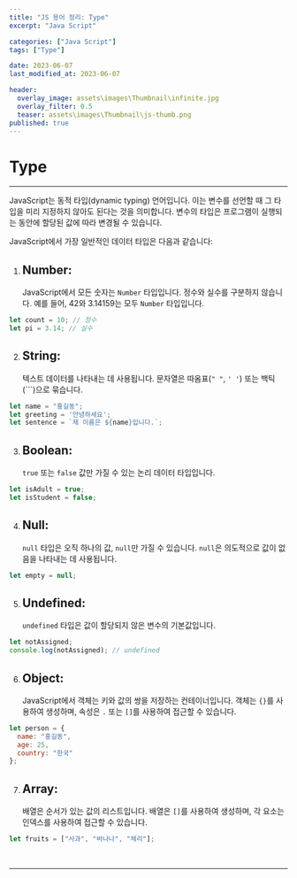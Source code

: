 ```yaml
---
title: "JS 용어 정리: Type"
excerpt: "Java Script"

categories: ["Java Script"]
tags: ["Type"]

date: 2023-06-07
last_modified_at: 2023-06-07

header:
  overlay_image: assets\images\Thumbnail\infinite.jpg
  overlay_filter: 0.5 
  teaser: assets\images\Thumbnail\js-thumb.png
published: true
---
```


# Type

---

 JavaScript는 동적 타입(dynamic typing) 언어입니다. 이는 변수를 선언할 때 그 타입을 미리 지정하지 않아도 된다는 것을 의미합니다. 변수의 타입은 프로그램이 실행되는 동안에 할당된 값에 따라 변경될 수 있습니다.

JavaScript에서 가장 일반적인 데이터 타입은 다음과 같습니다:

1. ## **Number**: 

   JavaScript에서 모든 숫자는 `Number` 타입입니다. 정수와 실수를 구분하지 않습니다. 예를 들어, 42와 3.14159는 모두 `Number` 타입입니다.

```js
let count = 10; // 정수
let pi = 3.14; // 실수
```

2. ## **String**: 

   텍스트 데이터를 나타내는 데 사용됩니다. 문자열은 따옴표(`" "`, `' '`) 또는 백틱(```)으로 묶습니다.

```js
let name = "홍길동";
let greeting = '안녕하세요';
let sentence = `제 이름은 ${name}입니다.`;
```

3. ## **Boolean**: 

   `true` 또는 `false` 값만 가질 수 있는 논리 데이터 타입입니다.

```js
let isAdult = true;
let isStudent = false;
```

4. ## **Null**: 

   `null` 타입은 오직 하나의 값, `null`만 가질 수 있습니다. `null`은 의도적으로 값이 없음을 나타내는 데 사용됩니다.

```js
let empty = null;
```

5. ## **Undefined**: 

   `undefined` 타입은 값이 할당되지 않은 변수의 기본값입니다.

```js
let notAssigned;
console.log(notAssigned); // undefined
```

6. ## **Object**: 

   JavaScript에서 객체는 키와 값의 쌍을 저장하는 컨테이너입니다. 객체는 `{}`를 사용하여 생성하며, 속성은 `.` 또는 `[]`를 사용하여 접근할 수 있습니다.

```js
let person = {
  name: "홍길동",
  age: 25,
  country: "한국"
};
```

7. ## **Array**: 

   배열은 순서가 있는 값의 리스트입니다. 배열은 `[]`를 사용하여 생성하며, 각 요소는 인덱스를 사용하여 접근할 수 있습니다.

```js
let fruits = ["사과", "바나나", "체리"];
```

<br>

---

<br>